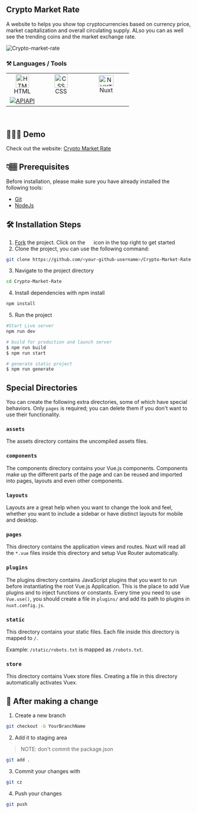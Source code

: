## Crypto Market Rate

A website to helps you show top cryptocurrencies based on currency price, market capitalization and overall circulating supply. ALso you can as well see the trending coins and the market exchange rate.

![Crypto-market-rate](https://)

### ⚒️ Languages / Tools

 <table>
	 <tbody>
  <tr>
   <td align="Center" width="25%"> 
 <a href="https://developer.mozilla.org/en-US/docs/Glossary/HTML5" target="_blank" rel="noreferrer"><img src="https://cdn.svgporn.com/logos/html-5.svg" width="36" height="36" alt="HTML" /></a>
    <br>HTML
    </td>   
   
   <td align="Center" width="35%">
        <a href="https://developer.mozilla.org/en-US/docs/Web/CSS" target="_blank" rel="noreferrer"><img src="https://cdn.svgporn.com/logos/css-3.svg" width="36" height="36" alt="CSS" /></a>
	<br>CSS
    </td> 

  <td align="Center" width="35%">
	  <a href="https://www.typescriptlang.org/" target="_blank" rel="noreferrer"><img src="https://seeklogo.com/images/N/nuxt-logo-64E0472AA8-seeklogo.com.png" width="40" height="30" alt="NUXT" /></a>
	<br>Nuxt
    </td>   
	  </tr>
      <tr>  
      <td align="Center">
	  <a href="https://www.coingecko.com/" target="_blank" rel="noreferrer"><img src="https://static.coingecko.com/s/coingecko-logo-white-ea42ded10e4d106e14227d48ea6140dc32214230aa82ef63d0499f9c1e109656.png" alt="API" />API</a>
    </td> </tr>

</tbody>
  </table>
	
<br>


## 🧑🏾‍💻 Demo

Check out the website: [Crypto Market Rate](https://crypto-market-price.vercel.app/)

## 👇🏽 Prerequisites

Before installation, please make sure you have already installed the following tools:

- [Git](https://git-scm.com/downloads)
- [NodeJs](https://nodejs.org/en/download/)

## 🛠️ Installation Steps

1. [Fork](https://github.com/clinton9ice/Crypto-Market-Rate/fork) the project. Click on the <a href="https://github.com/Dun-sin/Code-Magic/fork"><img src="https://i.imgur.com/G4z1kEe.png" height="15" width="15"></a> icon in the top right to get started
2. Clone the project, you can use the following command:

```bash
git clone https://github.com/<your-github-username>/Crypto-Market-Rate
```

3. Navigate to the project directory

```bash
cd Crypto-Market-Rate

```

4. Install dependencies with npm install

```bash
npm install
```

5. Run the project

```bash
#Start Live server
npm run dev

# build for production and launch server
$ npm run build
$ npm run start

# generate static project
$ npm run generate
```

## Special Directories

You can create the following extra directories, some of which have special behaviors. Only `pages` is required; you can delete them if you don't want to use their functionality.

### `assets`

The assets directory contains the uncompiled assets  files.

### `components`

The components directory contains your Vue.js components. Components make up the different parts of the page and can be reused and imported into pages, layouts and even other components.


### `layouts`

Layouts are a great help when you want to change the look and feel, whether you want to include a sidebar or have distinct layouts for mobile and desktop.

### `pages`

This directory contains the application views and routes. Nuxt will read all the `*.vue` files inside this directory and setup Vue Router automatically.


### `plugins`

The plugins directory contains JavaScript plugins that you want to run before instantiating the root Vue.js Application. This is the place to add Vue plugins and to inject functions or constants. Every time you need to use `Vue.use()`, you should create a file in `plugins/` and add its path to plugins in `nuxt.config.js`.

### `static`

This directory contains your static files. Each file inside this directory is mapped to `/`.

Example: `/static/robots.txt` is mapped as `/robots.txt`.

### `store`

This directory contains Vuex store files. Creating a file in this directory automatically activates Vuex.


## 🥂 After making a change

1. Create a new branch

```bash
git checkout -b YourBranchName
```

2. Add it to staging area

> NOTE: don't commit the package.json

```bash
git add .
```

3. Commit your changes with

```bash
git cz
```

4. Push your changes

```bash
git push
```

